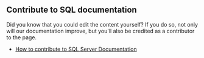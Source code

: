 ## Contribute to SQL documentation

Did you know that you could edit the content yourself? If you do so, not only will our documentation improve, but you'll also be credited as a contributor to the page.

- [How to contribute to SQL Server Documentation](https://docs.microsoft.com/sql/sql-server/sql-server-docs-contribute)
